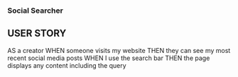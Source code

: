 ### Social Searcher

## USER STORY

AS a creator
WHEN someone visits my website
THEN they can see my most recent social media posts
WHEN I use the search bar
THEN the page displays any content including the query

<!-- 
APIs used:
- daisyUI (Built on Tailwind): https://daisyui.com
-->
